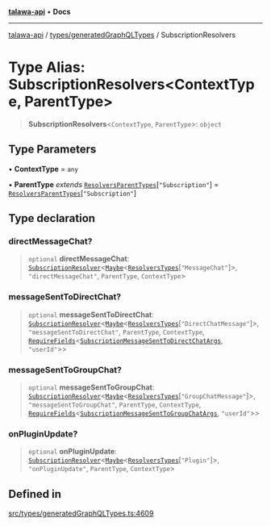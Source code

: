 [**talawa-api**](../../../README.md) • **Docs**

***

[talawa-api](../../../modules.md) / [types/generatedGraphQLTypes](../README.md) / SubscriptionResolvers

# Type Alias: SubscriptionResolvers\<ContextType, ParentType\>

> **SubscriptionResolvers**\<`ContextType`, `ParentType`\>: `object`

## Type Parameters

• **ContextType** = `any`

• **ParentType** *extends* [`ResolversParentTypes`](ResolversParentTypes.md)\[`"Subscription"`\] = [`ResolversParentTypes`](ResolversParentTypes.md)\[`"Subscription"`\]

## Type declaration

### directMessageChat?

> `optional` **directMessageChat**: [`SubscriptionResolver`](SubscriptionResolver.md)\<[`Maybe`](Maybe.md)\<[`ResolversTypes`](ResolversTypes.md)\[`"MessageChat"`\]\>, `"directMessageChat"`, `ParentType`, `ContextType`\>

### messageSentToDirectChat?

> `optional` **messageSentToDirectChat**: [`SubscriptionResolver`](SubscriptionResolver.md)\<[`Maybe`](Maybe.md)\<[`ResolversTypes`](ResolversTypes.md)\[`"DirectChatMessage"`\]\>, `"messageSentToDirectChat"`, `ParentType`, `ContextType`, [`RequireFields`](RequireFields.md)\<[`SubscriptionMessageSentToDirectChatArgs`](SubscriptionMessageSentToDirectChatArgs.md), `"userId"`\>\>

### messageSentToGroupChat?

> `optional` **messageSentToGroupChat**: [`SubscriptionResolver`](SubscriptionResolver.md)\<[`Maybe`](Maybe.md)\<[`ResolversTypes`](ResolversTypes.md)\[`"GroupChatMessage"`\]\>, `"messageSentToGroupChat"`, `ParentType`, `ContextType`, [`RequireFields`](RequireFields.md)\<[`SubscriptionMessageSentToGroupChatArgs`](SubscriptionMessageSentToGroupChatArgs.md), `"userId"`\>\>

### onPluginUpdate?

> `optional` **onPluginUpdate**: [`SubscriptionResolver`](SubscriptionResolver.md)\<[`Maybe`](Maybe.md)\<[`ResolversTypes`](ResolversTypes.md)\[`"Plugin"`\]\>, `"onPluginUpdate"`, `ParentType`, `ContextType`\>

## Defined in

[src/types/generatedGraphQLTypes.ts:4609](https://github.com/PalisadoesFoundation/talawa-api/blob/6712e9940a5702665afc506fa9f6e9d7e1dc7991/src/types/generatedGraphQLTypes.ts#L4609)

